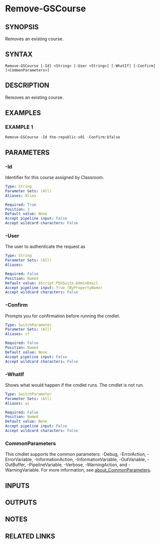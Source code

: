 # Remove-GSCourse

## SYNOPSIS
Removes an existing course.

## SYNTAX

```
Remove-GSCourse [-Id] <String> [-User <String>] [-WhatIf] [-Confirm] [<CommonParameters>]
```

## DESCRIPTION
Removes an existing course.

## EXAMPLES

### EXAMPLE 1
```
Remove-GSCourse -Id the-republic-s01 -Confirm:$false
```

## PARAMETERS

### -Id
Identifier for this course assigned by Classroom.

```yaml
Type: String
Parameter Sets: (All)
Aliases: Alias

Required: True
Position: 1
Default value: None
Accept pipeline input: False
Accept wildcard characters: False
```

### -User
The user to authenticate the request as

```yaml
Type: String
Parameter Sets: (All)
Aliases:

Required: False
Position: Named
Default value: $Script:PSGSuite.AdminEmail
Accept pipeline input: True (ByPropertyName)
Accept wildcard characters: False
```

### -Confirm
Prompts you for confirmation before running the cmdlet.

```yaml
Type: SwitchParameter
Parameter Sets: (All)
Aliases: cf

Required: False
Position: Named
Default value: None
Accept pipeline input: False
Accept wildcard characters: False
```

### -WhatIf
Shows what would happen if the cmdlet runs.
The cmdlet is not run.

```yaml
Type: SwitchParameter
Parameter Sets: (All)
Aliases: wi

Required: False
Position: Named
Default value: None
Accept pipeline input: False
Accept wildcard characters: False
```

### CommonParameters
This cmdlet supports the common parameters: -Debug, -ErrorAction, -ErrorVariable, -InformationAction, -InformationVariable, -OutVariable, -OutBuffer, -PipelineVariable, -Verbose, -WarningAction, and -WarningVariable. For more information, see [about_CommonParameters](http://go.microsoft.com/fwlink/?LinkID=113216).

## INPUTS

## OUTPUTS

## NOTES

## RELATED LINKS
